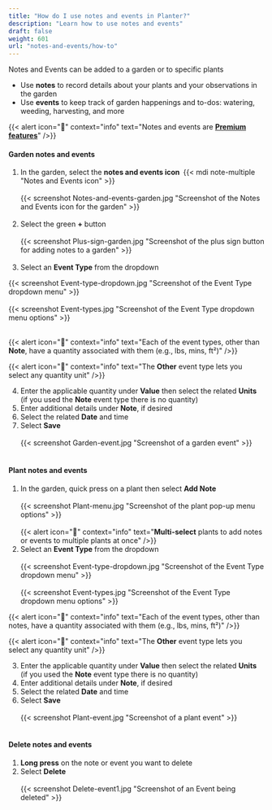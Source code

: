```yaml
---
title: "How do I use notes and events in Planter?"
description: "Learn how to use notes and events"
draft: false
weight: 601
url: "notes-and-events/how-to"
---
```


Notes and Events can be added to a garden or to specific plants
- Use **notes** to record details about your plants and your observations in the garden
- Use **events** to keep track of garden happenings and to-dos: watering, weeding, harvesting, and more

{{< alert icon="💸" context="info" text="Notes and events are [**Premium features**](../../account/premium-subscription)" />}}

#### Garden notes and events
1. In the garden, select the **notes and events icon** {{< mdi note-multiple "Notes and Events icon" >}}<br /><br />
{{< screenshot Notes-and-events-garden.jpg "Screenshot of the Notes and Events icon for the garden" >}}<br /><br />
2. Select the green **+** button<br /><br />
{{< screenshot Plus-sign-garden.jpg "Screenshot of the plus sign button for adding notes to a garden" >}}<br /><br />
3. Select an **Event Type** from the dropdown

{{< screenshot Event-type-dropdown.jpg "Screenshot of the Event Type dropdown menu" >}}<br /><br />
{{< screenshot Event-types.jpg "Screenshot of the Event Type dropdown menu options" >}}<br /><br />

{{< alert icon="🌱" context="info" text="Each of the event types, other than **Note**, have a quantity associated with them (e.g., lbs, mins, ft²)" />}}

{{< alert icon="🌿" context="info" text="The **Other** event type lets you select any quantity unit" />}}

4. Enter the applicable quantity under **Value** then select the related **Units** (if you used the **Note** event type there is no quantity)
5. Enter additional details under **Note**, if desired
6. Select the related **Date** and time
7. Select **Save**<br /><br />
{{< screenshot Garden-event.jpg "Screenshot of a garden event" >}}<br /><br />

#### Plant notes and events
1. In the garden, quick press on a plant then select **Add Note**<br /><br />
{{< screenshot Plant-menu.jpg "Screenshot of the plant pop-up menu options" >}}<br /><br />
{{< alert icon="🥬" context="info" text="**Multi-select** plants to add notes or events to multiple plants at once" />}}
2. Select an **Event Type** from the dropdown<br /><br />
{{< screenshot Event-type-dropdown.jpg "Screenshot of the Event Type dropdown menu" >}}<br /><br />
{{< screenshot Event-types.jpg "Screenshot of the Event Type dropdown menu options" >}}

{{< alert icon="🌱" context="info" text="Each of the event types, other than notes, have a quantity associated with them (e.g., lbs, mins, ft²)" />}}

{{< alert icon="🌿" context="info" text="The **Other** event type lets you select any quantity unit" />}}

3. Enter the applicable quantity under **Value** then select the related **Units** (if you used the **Note** event type there is no quantity)
4. Enter additional details under **Note**, if desired
5. Select the related **Date** and time
6. Select **Save**<br /><br />
{{< screenshot Plant-event.jpg "Screenshot of a plant event" >}}<br /><br />

#### Delete notes and events
1. **Long press** on the note or event you want to delete
2. Select **Delete**<br /><br />
{{< screenshot Delete-event1.jpg "Screenshot of an Event being deleted" >}}
